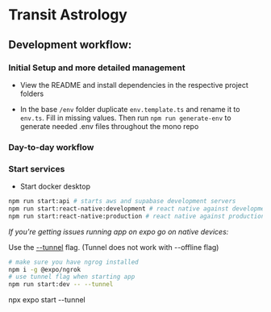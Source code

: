 # Transit Astrology

## Development workflow:

### Initial Setup and more detailed management

- View the README and install dependencies in the respective project folders

- In the base `/env` folder duplicate `env.template.ts` and rename it to `env.ts`. Fill in missing values. Then run `npm run generate-env` to generate needed .env files throughout the mono repo

### Day-to-day workflow

### Start services

- Start docker desktop

```bash
npm run start:api # starts aws and supabase development servers
npm run start:react-native:development # react native against development server
npm run start:react-native:production # react native against production server
```

_If you're getting issues running app on expo go on native devices:_

Use the [--tunnel](https://docs.expo.dev/more/expo-cli/#tunneling) flag. (Tunnel does not work with --offline flag)

```bash
# make sure you have ngrog installed
npm i -g @expo/ngrok
# use tunnel flag when starting app
npm run start:dev -- --tunnel
```

npx expo start --tunnel
